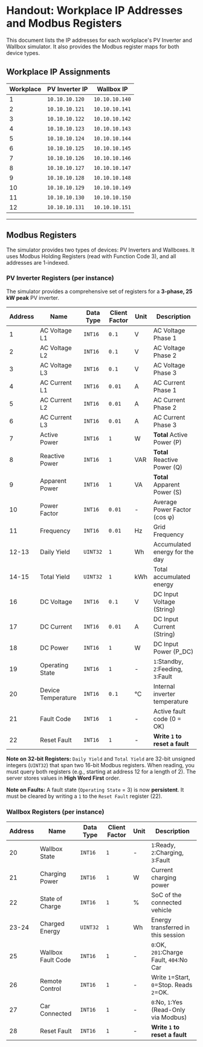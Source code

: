 # Handout: Workplace IP Addresses and Modbus Registers

This document lists the IP addresses for each workplace's PV Inverter and Wallbox simulator. It also provides the Modbus register maps for both device types.

## Workplace IP Assignments

| Workplace | PV Inverter IP | Wallbox IP |
|---|---|---|
| 1 | `10.10.10.120` | `10.10.10.140` |
| 2 | `10.10.10.121` | `10.10.10.141` |
| 3 | `10.10.10.122` | `10.10.10.142` |
| 4 | `10.10.10.123` | `10.10.10.143` |
| 5 | `10.10.10.124` | `10.10.10.144` |
| 6 | `10.10.10.125` | `10.10.10.145` |
| 7 | `10.10.10.126` | `10.10.10.146` |
| 8 | `10.10.10.127` | `10.10.10.147` |
| 9 | `10.10.10.128` | `10.10.10.148` |
| 10 | `10.10.10.129` | `10.10.10.149` |
| 11 | `10.10.10.130` | `10.10.10.150` |
| 12 | `10.10.10.131` | `10.10.10.151` |

---

## Modbus Registers

The simulator provides two types of devices: PV Inverters and Wallboxes. It uses Modbus Holding Registers (read with Function Code 3), and all addresses are 1-indexed.

### PV Inverter Registers (per instance)
The simulator provides a comprehensive set of registers for a **3-phase, 25 kW peak** PV inverter.

| Address | Name | Data Type | Client Factor | Unit | Description |
|---|---|---|---|---|---|
| 1 | AC Voltage L1 | `INT16` | `0.1` | V | AC Voltage Phase 1 |
| 2 | AC Voltage L2 | `INT16` | `0.1` | V | AC Voltage Phase 2 |
| 3 | AC Voltage L3 | `INT16` | `0.1` | V | AC Voltage Phase 3 |
| 4 | AC Current L1 | `INT16` | `0.01` | A | AC Current Phase 1 |
| 5 | AC Current L2 | `INT16` | `0.01` | A | AC Current Phase 2 |
| 6 | AC Current L3 | `INT16` | `0.01` | A | AC Current Phase 3 |
| 7 | Active Power | `INT16` | `1` | W | **Total** Active Power (P) |
| 8 | Reactive Power | `INT16` | `1` | VAR | **Total** Reactive Power (Q) |
| 9 | Apparent Power | `INT16` | `1` | VA | **Total** Apparent Power (S) |
| 10 | Power Factor | `INT16` | `0.01` | - | Average Power Factor (cos φ) |
| 11 | Frequency | `INT16` | `0.01` | Hz | Grid Frequency |
| 12-13 | Daily Yield | `UINT32` | `1` | Wh | Accumulated energy for the day |
| 14-15 | Total Yield | `UINT32` | `1` | kWh | Total accumulated energy |
| 16 | DC Voltage | `INT16` | `0.1` | V | DC Input Voltage (String) |
| 17 | DC Current | `INT16` | `0.01` | A | DC Input Current (String) |
| 18 | DC Power | `INT16` | `1` | W | DC Input Power (P_DC) |
| 19 | Operating State | `INT16` | `1` | - | `1`:Standby, `2`:Feeding, `3`:Fault |
| 20 | Device Temperature | `INT16` | `0.1` | °C | Internal inverter temperature |
| 21 | Fault Code | `INT16` | `1` | - | Active fault code (0 = OK) |
| 22 | Reset Fault | `INT16` | `1` | - | **Write `1` to reset a fault** |

**Note on 32-bit Registers:** `Daily Yield` and `Total Yield` are 32-bit unsigned integers (`UINT32`) that span two 16-bit Modbus registers. When reading, you must query both registers (e.g., starting at address 12 for a length of 2). The server stores values in **High Word First** order.

**Note on Faults:** A fault state (`Operating State` = 3) is now **persistent**. It must be cleared by writing a `1` to the `Reset Fault` register (22).

### Wallbox Registers (per instance)

| Address | Name | Data Type | Client Factor | Unit | Description |
|---|---|---|---|---|---|
| 20 | Wallbox State | `INT16` | `1` | - | `1`:Ready, `2`:Charging, `3`:Fault |
| 21 | Charging Power | `INT16` | `1` | W | Current charging power |
| 22 | State of Charge | `INT16` | `1` | % | SoC of the connected vehicle |
| 23-24 | Charged Energy | `UINT32` | `1` | Wh | Energy transferred in this session |
| 25 | Wallbox Fault Code | `INT16` | `1` | - | `0`:OK, `201`:Charge Fault, `404`:No Car |
| 26 | Remote Control | `INT16` | `1` | - | Write `1`=Start, `0`=Stop. Reads `2`=OK. |
| 27 | Car Connected | `INT16` | `1` | - | `0`:No, `1`:Yes (Read-Only via Modbus) |
| 28 | Reset Fault | `INT16` | `1` | - | **Write `1` to reset a fault** |
